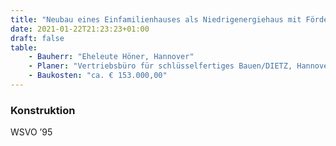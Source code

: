 ```yaml
---
title: "Neubau eines Einfamilienhauses als Niedrigenergiehaus mit Förderung, Neuwarmbüchen"
date: 2021-01-22T21:23:23+01:00
draft: false
table:
    - Bauherr: "Eheleute Höner, Hannover"
    - Planer: "Vertriebsbüro für schlüsselfertiges Bauen/DIETZ, Hannover"
    - Baukosten: "ca. € 153.000,00" 
---
```


### Konstruktion
WSVO ’95